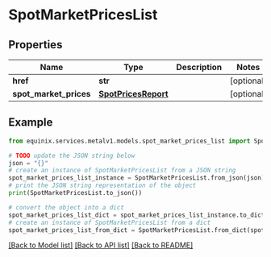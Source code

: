 # SpotMarketPricesList


## Properties

Name | Type | Description | Notes
------------ | ------------- | ------------- | -------------
**href** | **str** |  | [optional] 
**spot_market_prices** | [**SpotPricesReport**](SpotPricesReport.md) |  | [optional] 

## Example

```python
from equinix.services.metalv1.models.spot_market_prices_list import SpotMarketPricesList

# TODO update the JSON string below
json = "{}"
# create an instance of SpotMarketPricesList from a JSON string
spot_market_prices_list_instance = SpotMarketPricesList.from_json(json)
# print the JSON string representation of the object
print(SpotMarketPricesList.to_json())

# convert the object into a dict
spot_market_prices_list_dict = spot_market_prices_list_instance.to_dict()
# create an instance of SpotMarketPricesList from a dict
spot_market_prices_list_from_dict = SpotMarketPricesList.from_dict(spot_market_prices_list_dict)
```
[[Back to Model list]](../README.md#documentation-for-models) [[Back to API list]](../README.md#documentation-for-api-endpoints) [[Back to README]](../README.md)


